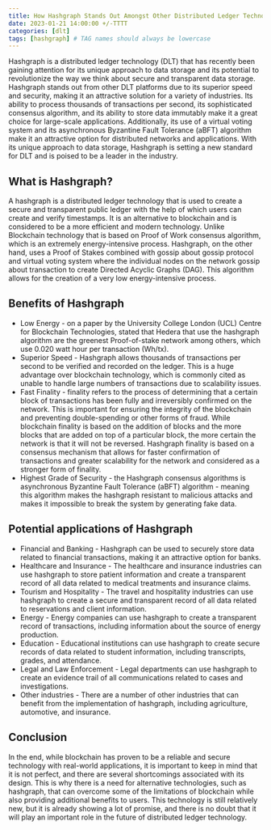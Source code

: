 ```yaml
---
title: How Hashgraph Stands Out Amongst Other Distributed Ledger Technology?
date: 2023-01-21 14:00:00 +/-TTTT
categories: [dlt]
tags: [hashgraph] # TAG names should always be lowercase
---
```


Hashgraph is a distributed ledger technology (DLT) that has recently been gaining attention for its unique approach to data storage and its potential to revolutionize the way we think about secure and transparent data storage. Hashgraph stands out from other DLT platforms due to its superior speed and security, making it an attractive solution for a variety of industries. Its ability to process thousands of transactions per second, its sophisticated consensus algorithm, and its ability to store data immutably make it a great choice for large-scale applications. Additionally, its use of a virtual voting system and its asynchronous Byzantine Fault Tolerance (aBFT) algorithm make it an attractive option for distributed networks and applications. With its unique approach to data storage, Hashgraph is setting a new standard for DLT and is poised to be a leader in the industry.

## What is Hashgraph?

A hashgraph is a distributed ledger technology that is used to create a secure and transparent public ledger with the help of which users can create and verify timestamps. It is an alternative to blockchain and is considered to be a more efficient and modern technology. Unlike Blockchain technology that is based on Proof of Work consensus algorithm, which is an extremely energy-intensive process. Hashgraph, on the other hand, uses a Proof of Stakes combined with gossip about gossip protocol and virtual voting system where the individual nodes on the network gossip about transaction to create Directed Acyclic Graphs (DAG). This algorithm allows for the creation of a very low energy-intensive process.

## Benefits of Hashgraph

- Low Energy - on a paper by the University College London (UCL) Centre for Blockchain Technologies, stated that Hedera that use the hashgraph algorithm are the greenest Proof-of-stake network among others, which use 0.020 watt hour per transaction (Wh/tx).
- Superior Speed - Hashgraph allows thousands of transactions per second to be verified and recorded on the ledger. This is a huge advantage over blockchain technology, which is commonly cited as unable to handle large numbers of transactions due to scalability issues.
- Fast Finality - finality refers to the process of determining that a certain block of transactions has been fully and irreversibly confirmed on the network. This is important for ensuring the integrity of the blockchain and preventing double-spending or other forms of fraud. While blockchain finality is based on the addition of blocks and the more blocks that are added on top of a particular block, the more certain the network is that it will not be reversed. Hashgraph finality is based on a consensus mechanism that allows for faster confirmation of transactions and greater scalability for the network and considered as a stronger form of finality.
- Highest Grade of Security - the Hashgraph consensus algorithms is asynchronous Byzantine Fault Tolerance (aBFT) algorithm - meaning this algorithm makes the hashgraph resistant to malicious attacks and makes it impossible to break the system by generating fake data.

## Potential applications of Hashgraph

- Financial and Banking - Hashgraph can be used to securely store data related to financial transactions, making it an attractive option for banks.
- Healthcare and Insurance - The healthcare and insurance industries can use hashgraph to store patient information and create a transparent record of all data related to medical treatments and insurance claims.
- Tourism and Hospitality - The travel and hospitality industries can use hashgraph to create a secure and transparent record of all data related to reservations and client information.
- Energy - Energy companies can use hashgraph to create a transparent record of transactions, including information about the source of energy production.
- Education - Educational institutions can use hashgraph to create secure records of data related to student information, including transcripts, grades, and attendance.
- Legal and Law Enforcement - Legal departments can use hashgraph to create an evidence trail of all communications related to cases and investigations.
- Other industries - There are a number of other industries that can benefit from the implementation of hashgraph, including agriculture, automotive, and insurance.

## Conclusion

In the end, while blockchain has proven to be a reliable and secure technology with real-world applications, it is important to keep in mind that it is not perfect, and there are several shortcomings associated with its design. This is why there is a need for alternative technologies, such as hashgraph, that can overcome some of the limitations of blockchain while also providing additional benefits to users. This technology is still relatively new, but it is already showing a lot of promise, and there is no doubt that it will play an important role in the future of distributed ledger technology.
